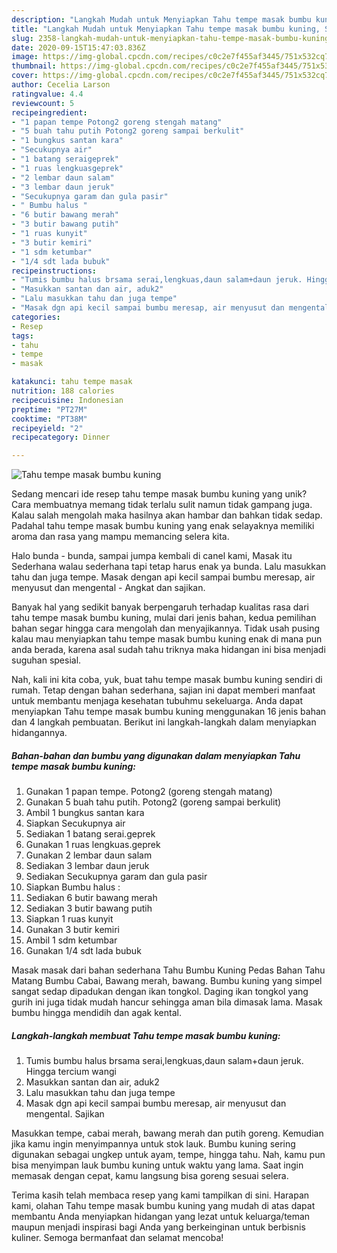 ```yaml
---
description: "Langkah Mudah untuk Menyiapkan Tahu tempe masak bumbu kuning, Sempurna"
title: "Langkah Mudah untuk Menyiapkan Tahu tempe masak bumbu kuning, Sempurna"
slug: 2358-langkah-mudah-untuk-menyiapkan-tahu-tempe-masak-bumbu-kuning-sempurna
date: 2020-09-15T15:47:03.836Z
image: https://img-global.cpcdn.com/recipes/c0c2e7f455af3445/751x532cq70/tahu-tempe-masak-bumbu-kuning-foto-resep-utama.jpg
thumbnail: https://img-global.cpcdn.com/recipes/c0c2e7f455af3445/751x532cq70/tahu-tempe-masak-bumbu-kuning-foto-resep-utama.jpg
cover: https://img-global.cpcdn.com/recipes/c0c2e7f455af3445/751x532cq70/tahu-tempe-masak-bumbu-kuning-foto-resep-utama.jpg
author: Cecelia Larson
ratingvalue: 4.4
reviewcount: 5
recipeingredient:
- "1 papan tempe Potong2 goreng stengah matang"
- "5 buah tahu putih Potong2 goreng sampai berkulit"
- "1 bungkus santan kara"
- "Secukupnya air"
- "1 batang seraigeprek"
- "1 ruas lengkuasgeprek"
- "2 lembar daun salam"
- "3 lembar daun jeruk"
- "Secukupnya garam dan gula pasir"
- " Bumbu halus "
- "6 butir bawang merah"
- "3 butir bawang putih"
- "1 ruas kunyit"
- "3 butir kemiri"
- "1 sdm ketumbar"
- "1/4 sdt lada bubuk"
recipeinstructions:
- "Tumis bumbu halus brsama serai,lengkuas,daun salam+daun jeruk. Hingga tercium wangi"
- "Masukkan santan dan air, aduk2"
- "Lalu masukkan tahu dan juga tempe"
- "Masak dgn api kecil sampai bumbu meresap, air menyusut dan mengental. Sajikan"
categories:
- Resep
tags:
- tahu
- tempe
- masak

katakunci: tahu tempe masak 
nutrition: 188 calories
recipecuisine: Indonesian
preptime: "PT27M"
cooktime: "PT38M"
recipeyield: "2"
recipecategory: Dinner

---
```



![Tahu tempe masak bumbu kuning](https://img-global.cpcdn.com/recipes/c0c2e7f455af3445/751x532cq70/tahu-tempe-masak-bumbu-kuning-foto-resep-utama.jpg)

Sedang mencari ide resep tahu tempe masak bumbu kuning yang unik? Cara membuatnya memang tidak terlalu sulit namun tidak gampang juga. Kalau salah mengolah maka hasilnya akan hambar dan bahkan tidak sedap. Padahal tahu tempe masak bumbu kuning yang enak selayaknya memiliki aroma dan rasa yang mampu memancing selera kita.

Halo bunda - bunda, sampai jumpa kembali di canel kami, Masak itu Sederhana walau sederhana tapi tetap harus enak ya bunda. Lalu masukkan tahu dan juga tempe. Masak dengan api kecil sampai bumbu meresap, air menyusut dan mengental - Angkat dan sajikan.

Banyak hal yang sedikit banyak berpengaruh terhadap kualitas rasa dari tahu tempe masak bumbu kuning, mulai dari jenis bahan, kedua pemilihan bahan segar hingga cara mengolah dan menyajikannya. Tidak usah pusing kalau mau menyiapkan tahu tempe masak bumbu kuning enak di mana pun anda berada, karena asal sudah tahu triknya maka hidangan ini bisa menjadi suguhan spesial.


Nah, kali ini kita coba, yuk, buat tahu tempe masak bumbu kuning sendiri di rumah. Tetap dengan bahan sederhana, sajian ini dapat memberi manfaat untuk membantu menjaga kesehatan tubuhmu sekeluarga. Anda dapat menyiapkan Tahu tempe masak bumbu kuning menggunakan 16 jenis bahan dan 4 langkah pembuatan. Berikut ini langkah-langkah dalam menyiapkan hidangannya.

<!--inarticleads1-->

##### Bahan-bahan dan bumbu yang digunakan dalam menyiapkan Tahu tempe masak bumbu kuning:

1. Gunakan 1 papan tempe. Potong2 (goreng stengah matang)
1. Gunakan 5 buah tahu putih. Potong2 (goreng sampai berkulit)
1. Ambil 1 bungkus santan kara
1. Siapkan Secukupnya air
1. Sediakan 1 batang serai.geprek
1. Gunakan 1 ruas lengkuas.geprek
1. Gunakan 2 lembar daun salam
1. Sediakan 3 lembar daun jeruk
1. Sediakan Secukupnya garam dan gula pasir
1. Siapkan  Bumbu halus :
1. Sediakan 6 butir bawang merah
1. Sediakan 3 butir bawang putih
1. Siapkan 1 ruas kunyit
1. Gunakan 3 butir kemiri
1. Ambil 1 sdm ketumbar
1. Gunakan 1/4 sdt lada bubuk


Masak masak dari bahan sederhana Tahu Bumbu Kuning Pedas Bahan Tahu Matang Bumbu Cabai, Bawang merah, bawang. Bumbu kuning yang simpel sangat sedap dipadukan dengan ikan tongkol. Daging ikan tongkol yang gurih ini juga tidak mudah hancur sehingga aman bila dimasak lama. Masak bumbu hingga mendidih dan agak kental. 

<!--inarticleads2-->

##### Langkah-langkah membuat Tahu tempe masak bumbu kuning:

1. Tumis bumbu halus brsama serai,lengkuas,daun salam+daun jeruk. Hingga tercium wangi
1. Masukkan santan dan air, aduk2
1. Lalu masukkan tahu dan juga tempe
1. Masak dgn api kecil sampai bumbu meresap, air menyusut dan mengental. Sajikan


Masukkan tempe, cabai merah, bawang merah dan putih goreng. Kemudian jika kamu ingin menyimpannya untuk stok lauk. Bumbu kuning sering digunakan sebagai ungkep untuk ayam, tempe, hingga tahu. Nah, kamu pun bisa menyimpan lauk bumbu kuning untuk waktu yang lama. Saat ingin memasak dengan cepat, kamu langsung bisa goreng sesuai selera. 

Terima kasih telah membaca resep yang kami tampilkan di sini. Harapan kami, olahan Tahu tempe masak bumbu kuning yang mudah di atas dapat membantu Anda menyiapkan hidangan yang lezat untuk keluarga/teman maupun menjadi inspirasi bagi Anda yang berkeinginan untuk berbisnis kuliner. Semoga bermanfaat dan selamat mencoba!
